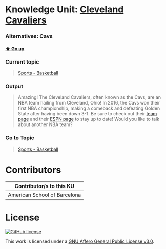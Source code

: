 # Knowledge Unit: [Cleveland Cavaliers](../../knowledge_units/sports-basketball/cleveland-cavaliers.md)
### Alternatives:   Cavs 
#### [:arrow_up: Go up](../../topics/sports-basketball.md)
### Current topic
> [Sports - Basketball](../../topics/sports-basketball.md)
### Output
> Amazing! The Cleveland Cavaliers, often known as the Cavs, are an NBA team hailing from Cleveland, Ohio! In 2016, the Cavs won their first NBA championship, making a comeback and defeating Golden State after having been down 3-1. Be sure to check out their [team page](https://www.nba.com/cavaliers/) and their [ESPN page](https://www.espn.com/nba/team/_/name/cle/cleveland-cavaliers) to stay up to date! Would you like to talk about another NBA team?
### Go to Topic
> [Sports - Basketball](../../topics/sports-basketball.md)


# Contributors

| Contributor/s to this KU |
| - | 
| American School of Barcelona |

# License
[![GitHub license](https://img.shields.io/github/license/inbrainz/cerebro)](https://github.com/inbrainz/cerebro/blob/master/LICENSE)

This work is licensed under a [GNU Affero General Public License v3.0](https://www.gnu.org/licenses/agpl-3.0.txt).